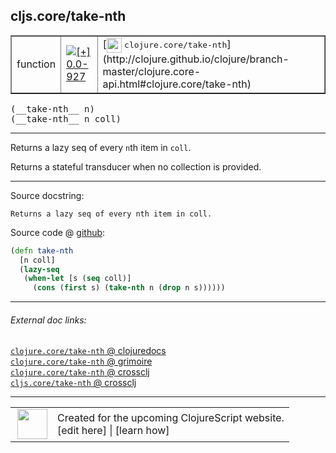 ## cljs.core/take-nth



 <table border="1">
<tr>
<td>function</td>
<td><a href="https://github.com/cljsinfo/cljs-api-docs/tree/0.0-927"><img valign="middle" alt="[+] 0.0-927" title="Added in 0.0-927" src="https://img.shields.io/badge/+-0.0--927-lightgrey.svg"></a> </td>
<td>
[<img height="24px" valign="middle" src="http://i.imgur.com/1GjPKvB.png"> <samp>clojure.core/take-nth</samp>](http://clojure.github.io/clojure/branch-master/clojure.core-api.html#clojure.core/take-nth)
</td>
</tr>
</table>


 <samp>
(__take-nth__ n)<br>
</samp>
 <samp>
(__take-nth__ n coll)<br>
</samp>

---

Returns a lazy seq of every `n`th item in `coll`.

Returns a stateful transducer when no collection is provided.



---




Source docstring:

```
Returns a lazy seq of every nth item in coll.
```


Source code @ [github](https://github.com/clojure/clojurescript/blob/r2227/src/cljs/cljs/core.cljs#L6649-L6654):

```clj
(defn take-nth
  [n coll]
  (lazy-seq
   (when-let [s (seq coll)]
     (cons (first s) (take-nth n (drop n s))))))
```

<!--
Repo - tag - source tree - lines:

 <pre>
clojurescript @ r2227
└── src
    └── cljs
        └── cljs
            └── <ins>[core.cljs:6649-6654](https://github.com/clojure/clojurescript/blob/r2227/src/cljs/cljs/core.cljs#L6649-L6654)</ins>
</pre>

-->

---



###### External doc links:

[`clojure.core/take-nth` @ clojuredocs](http://clojuredocs.org/clojure.core/take-nth)<br>
[`clojure.core/take-nth` @ grimoire](http://conj.io/store/v1/org.clojure/clojure/1.7.0-beta3/clj/clojure.core/take-nth/)<br>
[`clojure.core/take-nth` @ crossclj](http://crossclj.info/fun/clojure.core/take-nth.html)<br>
[`cljs.core/take-nth` @ crossclj](http://crossclj.info/fun/cljs.core.cljs/take-nth.html)<br>

---

 <table>
<tr><td>
<img valign="middle" align="right" width="48px" src="http://i.imgur.com/Hi20huC.png">
</td><td>
Created for the upcoming ClojureScript website.<br>
[edit here] | [learn how]
</td></tr></table>

[edit here]:https://github.com/cljsinfo/cljs-api-docs/blob/master/cljsdoc/cljs.core/take-nth.cljsdoc
[learn how]:https://github.com/cljsinfo/cljs-api-docs/wiki/cljsdoc-files

<!--

This information was too distracting to show to readers, but I'll leave it
commented here since it is helpful to:

- pretty-print the data used to generate this document
- and show how to retrieve that data



The API data for this symbol:

```clj
{:description "Returns a lazy seq of every `n`th item in `coll`.\n\nReturns a stateful transducer when no collection is provided.",
 :ns "cljs.core",
 :name "take-nth",
 :signature ["[n]" "[n coll]"],
 :history [["+" "0.0-927"]],
 :type "function",
 :full-name-encode "cljs.core/take-nth",
 :source {:code "(defn take-nth\n  [n coll]\n  (lazy-seq\n   (when-let [s (seq coll)]\n     (cons (first s) (take-nth n (drop n s))))))",
          :title "Source code",
          :repo "clojurescript",
          :tag "r2227",
          :filename "src/cljs/cljs/core.cljs",
          :lines [6649 6654]},
 :full-name "cljs.core/take-nth",
 :clj-symbol "clojure.core/take-nth",
 :docstring "Returns a lazy seq of every nth item in coll."}

```

Retrieve the API data for this symbol:

```clj
;; from Clojure REPL
(require '[clojure.edn :as edn])
(-> (slurp "https://raw.githubusercontent.com/cljsinfo/cljs-api-docs/catalog/cljs-api.edn")
    (edn/read-string)
    (get-in [:symbols "cljs.core/take-nth"]))
```

-->
